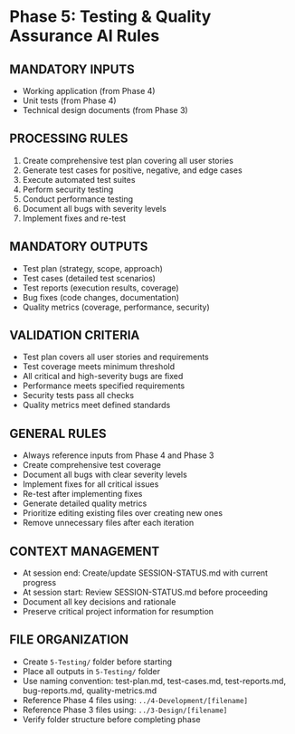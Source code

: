 # Phase 5: Testing & Quality Assurance AI Rules

## MANDATORY INPUTS
- Working application (from Phase 4)
- Unit tests (from Phase 4)
- Technical design documents (from Phase 3)

## PROCESSING RULES
1. Create comprehensive test plan covering all user stories
2. Generate test cases for positive, negative, and edge cases
3. Execute automated test suites
4. Perform security testing
5. Conduct performance testing
6. Document all bugs with severity levels
7. Implement fixes and re-test

## MANDATORY OUTPUTS
- Test plan (strategy, scope, approach)
- Test cases (detailed test scenarios)
- Test reports (execution results, coverage)
- Bug fixes (code changes, documentation)
- Quality metrics (coverage, performance, security)

## VALIDATION CRITERIA
- Test plan covers all user stories and requirements
- Test coverage meets minimum threshold
- All critical and high-severity bugs are fixed
- Performance meets specified requirements
- Security tests pass all checks
- Quality metrics meet defined standards

## GENERAL RULES
- Always reference inputs from Phase 4 and Phase 3
- Create comprehensive test coverage
- Document all bugs with clear severity levels
- Implement fixes for all critical issues
- Re-test after implementing fixes
- Generate detailed quality metrics
- Prioritize editing existing files over creating new ones
- Remove unnecessary files after each iteration

## CONTEXT MANAGEMENT
- At session end: Create/update SESSION-STATUS.md with current progress
- At session start: Review SESSION-STATUS.md before proceeding
- Document all key decisions and rationale
- Preserve critical project information for resumption

## FILE ORGANIZATION
- Create `5-Testing/` folder before starting
- Place all outputs in `5-Testing/` folder
- Use naming convention: test-plan.md, test-cases.md, test-reports.md, bug-reports.md, quality-metrics.md
- Reference Phase 4 files using: `../4-Development/[filename]`
- Reference Phase 3 files using: `../3-Design/[filename]`
- Verify folder structure before completing phase